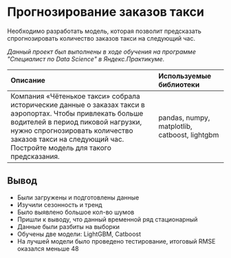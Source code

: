 # Прогнозирование заказов такси

Необходимо разработать модель, которая позволит предсказать спрогнозировать количество заказов такси на следующий час.

*Данный проект был выполнены в ходе обучения на программе "Специалист по Data Science" в Яндекс.Практикуме.*

| Описание           | Используемые библиотеки                     |
| :--------------------- |:---------------------------|
| Компания «Чётенькое такси» собрала исторические данные о заказах такси в аэропортах. Чтобы привлекать больше водителей в период пиковой нагрузки, нужно спрогнозировать количество заказов такси на следующий час. Постройте модель для такого предсказания.| pandas, numpy, matplotlib, catboost, lightgbm|

## Вывод

- Были загружены и подготовлены данные
- Изучили сезонность и тренд
- Было выявлено большое кол-во шумов
- Пришли к выводу, что данный временной ряд стационарный
- Данные были разбиты на выборки
- Обучены две модели: LightGBM, Catboost
- На лучшей модели было проведено тестирование, итоговый RMSE оказался меньше 48

